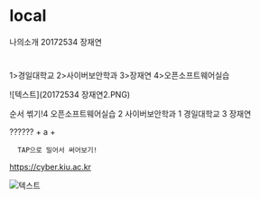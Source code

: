 # local


나의소개 20172534 장재연
#
1>경일대학교
2>사이버보안학과
3>장재연
4>오픈소프트웨어실습

![텍스트](20172534 장재연2.PNG)

순서 썪기!4 오픈소프트웨어실습
2 사이버보안학과
1 경일대학교
3 장재연

 ??????  + a +

      TAP으로 밀어서 써어보기!
  
 https://cyber.kiu.ac.kr

![텍스트](ㅋ.jpg)
